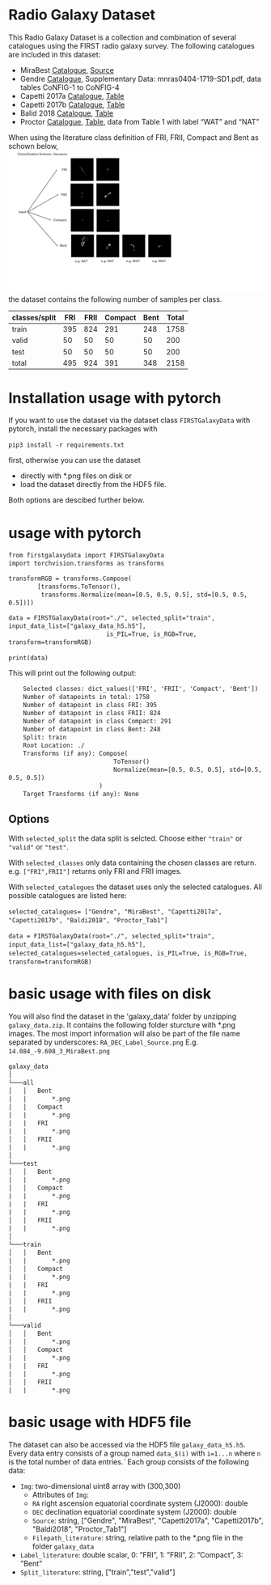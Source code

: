 # Radio Galaxy Dataset
This Radio Galaxy Dataset is a collection and combination of several catalogues using the FIRST radio galaxy survey.
The following catalogues are included in this dataset:
* MiraBest [Catalogue](https://academic.oup.com/mnras/article/466/4/4346/2843096), [Source](https://zenodo.org/record/4288837#.YFSBEdwxlaT)
* Gendre [Catalogue](https://academic.oup.com/mnras/article/404/4/1719/1081038?login=true), Supplementary Data: mnras0404-1719-SD1.pdf, data tables CoNFIG-1 to CoNFIG-4
* Capetti 2017a [Catalogue](https://www.aanda.org/articles/aa/full_html/2017/02/aa29287-16/aa29287-16.html), [Table](https://www.aanda.org/articles/aa/full_html/2017/02/aa29287-16/T1.html)
* Capetti 2017b [Catalogue](https://www.aanda.org/articles/aa/full_html/2017/05/aa30247-16/aa30247-16.html), [Table](http://cdsarc.u-strasbg.fr/viz-bin/qcat?J/A+A/601/A81)
* Balid 2018 [Catalogue](https://www.aanda.org/articles/aa/full_html/2018/01/aa31333-17/aa31333-17.html), [Table](https://www.aanda.org/articles/aa/full_html/2018/01/aa31333-17/T1.html)
* Proctor [Catalogue](https://ui.adsabs.harvard.edu/abs/2011ApJS..194...31P/abstract), [Table](https://iopscience.iop.org/article/10.1088/0067-0049/194/2/31#apjs390184t1), data from Table 1 with label “WAT” and “NAT”

When using the literature class definition of FRI, FRII, Compact and Bent as schown below, 
![image](img/Classification_Scheme.png)
the dataset contains the following number of samples per class.

| classes/split     | FRI |   FRII |     Compact |    Bent |   Total     |
| ----------- | ----------- |----------- |----------- |-----------       |-----------|
| train     | 395       |824       |291       |248       |1758       |
| valid   | 50        | 50       | 50       | 50      |200       |
| test   | 50        | 50       | 50       | 50      |200       |
| total   | 495        |924       |391       |348       |2158       |

# Installation usage with pytorch
If you want to use the dataset via the dataset class `FIRSTGalaxyData` with pytorch, install the necessary packages with

`pip3 install -r requirements.txt`

first, otherwise you can use the dataset
* directly with *.png files on disk or
* load the dataset directly from the HDF5 file.

Both options are descibed further below.

# usage with pytorch
```
from firstgalaxydata import FIRSTGalaxyData
import torchvision.transforms as transforms
```
```
transformRGB = transforms.Compose(
        [transforms.ToTensor(),
         transforms.Normalize(mean=[0.5, 0.5, 0.5], std=[0.5, 0.5, 0.5])])
```
```
data = FIRSTGalaxyData(root="./", selected_split="train", input_data_list=["galaxy_data_h5.h5"],
                           is_PIL=True, is_RGB=True, transform=transformRGB)
```
```print(data)```

This will print out the following output:
```Dataset FIRSTGalaxyData
    Selected classes: dict_values(['FRI', 'FRII', 'Compact', 'Bent'])
    Number of datapoints in total: 1758
    Number of datapoint in class FRI: 395
    Number of datapoint in class FRII: 824
    Number of datapoint in class Compact: 291
    Number of datapoint in class Bent: 248
    Split: train
    Root Location: ./
    Transforms (if any): Compose(
                             ToTensor()
                             Normalize(mean=[0.5, 0.5, 0.5], std=[0.5, 0.5, 0.5])
                         )
    Target Transforms (if any): None
```

## Options
With `selected_split` the data split is selcted. Choose either `"train"` or `"valid"` or `"test"`.

With `selected_classes` only data containing the chosen classes are return. e.g. `["FRI",FRII"]` returns only FRI and FRII images.

With `selected_catalogues` the dataset uses only the selected catalogues. All possible catalogues are listed here:

`selected_catalogues= ["Gendre", "MiraBest", "Capetti2017a", "Capetti2017b", "Baldi2018", "Proctor_Tab1"]`

```data = FIRSTGalaxyData(root="./", selected_split="train", input_data_list=["galaxy_data_h5.h5"], selected_catalogues=selected_catalogues, is_PIL=True, is_RGB=True, transform=transformRGB)```

# basic usage with files on disk
You will also find the dataset in the 'galaxy_data' folder by unzipping `galaxy_data.zip`.
It contains the following folder sturcture with *.png images. The most import information will also be part of the file name separated by underscores:
`RA_DEC_Label_Source.png`
E.g. `14.084_-9.608_3_MiraBest.png`
```
galaxy_data  
│
└───all
│   │   Bent
|   |       *.png  
│   │   Compact
|   |       *.png  
|   |   FRI
|   |       *.png  
│   │   FRII
|   |       *.png  
│   
└───test
│   │   Bent
|   |       *.png  
│   │   Compact
|   |       *.png  
|   |   FRI
|   |       *.png  
│   │   FRII
|   |       *.png
│   
└───train
│   │   Bent
|   |       *.png  
│   │   Compact
|   |       *.png  
|   |   FRI
|   |       *.png  
│   │   FRII
|   |       *.png
│   
└───valid
│   │   Bent
|   |       *.png  
│   │   Compact
|   |       *.png  
|   |   FRI
|   |       *.png  
│   │   FRII
|   |       *.png
```
 

# basic usage with HDF5 file 
The dataset can also be accessed via the HDF5 file `galaxy_data_h5.h5`. 
Every data entry consists of a group named `data_$(i)` with `i=1...n` where `n` is the total number of data entries.`
Each group consists of the following data:
* `Img`: two-dimensional uint8 array with (300,300)
  * Attributes of `Img`:
  * `RA` right ascension equatorial  coordinate  system (J2000): double
  * `DEC` declination equatorial  coordinate  system (J2000): double 
  * `Source`: string, ["Gendre", "MiraBest", "Capetti2017a", "Capetti2017b", "Baldi2018", "Proctor_Tab1"]
  * `Filepath_literature`: string, relative path to the *.png file in the folder `galaxy_data`
* `Label_literature`: double scalar, 0: ”FRI”, 1: ”FRII”, 2: ”Compact”, 3: ”Bent”
* `Split_literature`: string, ["train","test","valid"]





